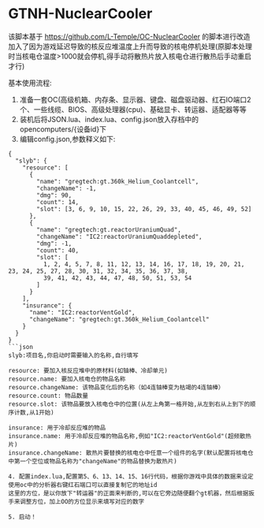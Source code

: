 # GTNH-NuclearCooler
该脚本基于
https://github.com/L-Temple/OC-NuclearCooler
的脚本进行改造
加入了因为游戏延迟导致的核反应堆温度上升而导致的核电停机处理(原脚本处理时当核电仓温度>1000就会停机,得手动将散热片放入核电仓进行散热后手动重启才行)

基本使用流程:
1. 准备一套OC(高级机箱、内存条、显示器、键盘、磁盘驱动器、红石IO端口2个、一些线缆、BIOS、高级处理器(cpu)、基础显卡、转运器、适配器等等
2. 装机后将JSON.lua、index.lua、config.json放入存档中的opencomputers/{设备id}下
3. 编辑config.json,参数释义如下:
```
{
  "slyb": {
    "resource": [
      {
        "name": "gregtech:gt.360k_Helium_Coolantcell",
        "changeName": -1,
        "dmg": 90,
        "count": 14,
        "slot": [3, 6, 9, 10, 15, 22, 26, 29, 33, 40, 45, 46, 49, 52]
      },
      {
        "name": "gregtech:gt.reactorUraniumQuad",
        "changeName": "IC2:reactorUraniumQuaddepleted",
        "dmg": -1,
        "count": 40,
        "slot": [
          1, 2, 4, 5, 7, 8, 11, 12, 13, 14, 16, 17, 18, 19, 20, 21, 23, 24, 25, 27, 28, 30, 31, 32, 34, 35, 36, 37, 38,
          39, 41, 42, 43, 44, 47, 48, 50, 51, 53, 54
        ]
      }
    ],
    "insurance": {
      "name": "IC2:reactorVentGold",
      "changeName": "gregtech:gt.360k_Helium_Coolantcell"
    }
  }
}
```json
slyb:项目名,你启动时需要输入的名称,自行填写

resource: 要加入核反应堆中的原材料(如铀棒、冷却单元)
resource.name: 要加入核电仓的物品名称
resource.changeName: 该物品变化后的名称（如4连铀棒变为枯竭的4连铀棒）
resource.count: 物品数量
resource.slot: 该物品要放入核电仓中的位置(从左上角第一格开始,从左到右从上到下的顺序计数,从1开始)

insurance: 用于冷却反应堆的物品
insurance.name: 用于冷却反应堆的物品名称,例如"IC2:reactorVentGold"(超频散热片)
insurance.changeName: 散热片要替换的核电仓中任意一个组件的名字(默认配置将核电仓中第一个空位或物品名称为"changeName"的物品替换为散热片)

4. 配置index.lua,配置第5、6、13、14、15、16行代码，根据你游戏中具体的数据来设定
使用oc中的分析器右键红石端口可以直接复制它的地址id
这里的方位，是以你放下"转运器"的正面来判断的,可以在它旁边随便翻个gt机器，然后根据扳手来调整方位，加上OO的方位显示来填写对应的数字

5. 启动！
